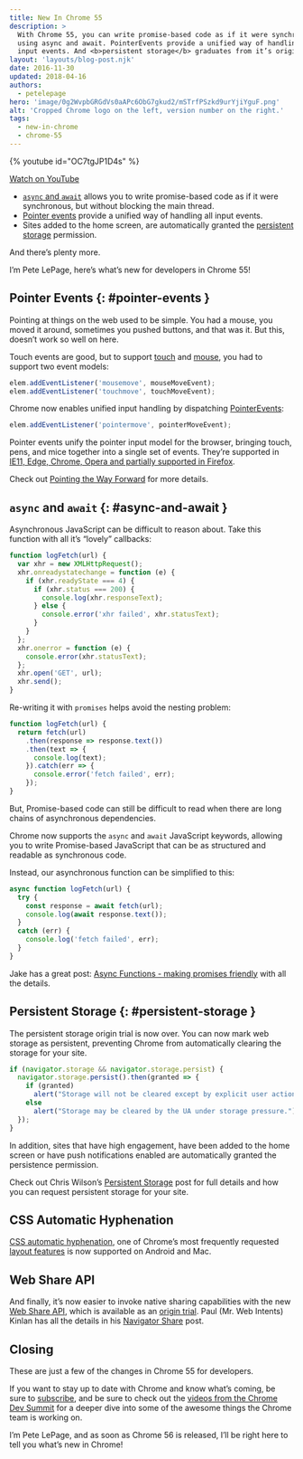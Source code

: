 ```yaml
---
title: New In Chrome 55
description: >
  With Chrome 55, you can write promise-based code as if it were synchronous,
  using async and await. PointerEvents provide a unified way of handling all
  input events. And <b>persistent storage</b> graduates from it’s origin trial.
layout: 'layouts/blog-post.njk'
date: 2016-11-30
updated: 2018-04-16
authors:
  - petelepage
hero: 'image/0g2WvpbGRGdVs0aAPc6ObG7gkud2/mSTrfPSzkd9urYjiYguF.png'
alt: 'Cropped Chrome logo on the left, version number on the right.'
tags:
  - new-in-chrome
  - chrome-55
---
```


{% youtube id="OC7tgJP1D4s" %}

[Watch on YouTube](https://www.youtube.com/watch?v=OC7tgJP1D4s)

* [`async` and `await`](#async-and-await) allows you to write promise-based
  code as if it were synchronous, but without blocking the main thread.
* [Pointer events](#pointer-events) provide a unified way of handling all
  input events.
* Sites added to the home screen, are automatically granted the [persistent
  storage](#persistent-storage) permission.

And there’s plenty more.

I’m Pete LePage, here’s what’s new for developers in Chrome 55!

## Pointer Events {: #pointer-events }

Pointing at things on the web used to be simple. You had a mouse, you moved
it around, sometimes you pushed buttons, and that was it. But this, doesn’t
work so well on here.

Touch events are good, but to support
[touch](https://www.w3.org/TR/touch-events/) and
[mouse](https://developer.mozilla.org/en-US/docs/Web/API/MouseEvent), you had
to support two event models:

```js
elem.addEventListener('mousemove', mouseMoveEvent);
elem.addEventListener('touchmove', touchMoveEvent);
```

Chrome now enables unified input handling by dispatching
[PointerEvents](https://developer.mozilla.org/en-US/docs/Web/API/PointerEvent):

```js
elem.addEventListener('pointermove', pointerMoveEvent);
```

Pointer events unify the pointer input model for the browser, bringing
touch, pens, and mice together into a single set of events. They’re supported
in [IE11, Edge, Chrome, Opera and partially supported in Firefox](https://goo.gl/znkJcj).

Check out  [Pointing the Way Forward](https://developers.google.com/web/updates/2016/10/pointer-events)
for more details.

## `async` and `await` {: #async-and-await }

Asynchronous JavaScript can be difficult to reason about.  Take this
function with all it’s “lovely” callbacks:

```js
function logFetch(url) {
  var xhr = new XMLHttpRequest();
  xhr.onreadystatechange = function (e) {
    if (xhr.readyState === 4) {
      if (xhr.status === 200) {
        console.log(xhr.responseText);
      } else {
        console.error('xhr failed', xhr.statusText);
      }
    }
  };
  xhr.onerror = function (e) {
    console.error(xhr.statusText);
  };
  xhr.open('GET', url);
  xhr.send();
}
```

Re-writing it with `promises` helps avoid the nesting problem:

```js
function logFetch(url) {
  return fetch(url)
    .then(response => response.text())
    .then(text => {
      console.log(text);
    }).catch(err => {
      console.error('fetch failed', err);
    });
}
```

But, Promise-based code can still be difficult to read when there are long
chains of asynchronous dependencies.

Chrome now supports the `async` and `await` JavaScript keywords, allowing you
to write Promise-based JavaScript that can be as structured and
readable as synchronous code.

Instead, our asynchronous function can be simplified to this:

```js
async function logFetch(url) {
  try {
    const response = await fetch(url);
    console.log(await response.text());
  }
  catch (err) {
    console.log('fetch failed', err);
  }
}
```

Jake has a great post:
[Async Functions - making promises friendly](https://developers.google.com/web/fundamentals/getting-started/primers/async-functions)
with all the details.

## Persistent Storage {: #persistent-storage }

The persistent storage origin trial is now over. You can now mark web
storage as persistent, preventing Chrome from automatically clearing the
storage for your site.

```js
if (navigator.storage && navigator.storage.persist) {
  navigator.storage.persist().then(granted => {
    if (granted)
      alert("Storage will not be cleared except by explicit user action");
    else
      alert("Storage may be cleared by the UA under storage pressure.");
  });
}
```

In addition, sites that have high engagement, have been added to the
home screen or have push notifications enabled are automatically
granted the persistence permission.

Check out Chris Wilson’s [Persistent Storage](https://developers.google.com/web/updates/2016/06/persistent-storage)
post for full details and how you can request persistent storage for your site.

## CSS Automatic Hyphenation

[CSS automatic hyphenation](https://developers.google.com/web/updates/2016/10/css-hyphens), one of Chrome’s
most frequently requested [layout features](https://googlechrome.github.io/samples/css-hyphens/)
is now supported on Android and Mac.

## Web Share API

And finally, it’s now easier to invoke native sharing capabilities with the
new [Web Share API](https://github.com/mgiuca/web-share/blob/master/docs/interface.md),
which is available as an
[origin trial](https://github.com/GoogleChrome/OriginTrials/blob/gh-pages/developer-guide.md).
Paul (Mr. Web Intents) Kinlan has all the details in his
[Navigator Share](https://developers.google.com/web/updates/2016/10/navigator-share) post.

## Closing

These are just a few of the changes in Chrome 55 for developers.

If you want to stay up to date with Chrome and know what’s coming, be sure to
[subscribe](https://goo.gl/6FP1a5), and be sure to check out the
[videos from the Chrome Dev Summit](https://www.youtube.com/playlist?list=PLNYkxOF6rcIBTs2KPy1E6tIYaWoFcG3uj)
for a deeper dive into some of the awesome things the Chrome team is working on.

I’m Pete LePage, and as soon as Chrome 56 is released, I’ll be right here
to tell you what’s new in Chrome!
